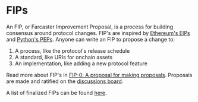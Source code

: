# FIPs

An FIP, or Farcaster Improvement Proposal, is a process for building consensus around protocol changes. FIP's are
inspired by [Ethereum's EIPs](https://eips.ethereum.org/EIPS/eip-1)
and [Python's PEPs](https://peps.python.org/pep-0001/). Anyone can write an FIP to propose a change to:

1. A process, like the protocol's release schedule
2. A standard, like URIs for onchain assets
3. An implementation, like adding a new protocol feature

Read more about FIP's
in [FIP-0: A proposal for making proposals](https://github.com/farcasterxyz/protocol/discussions/82). Proposals are made and ratified on
the [discussions board](https://github.com/farcasterxyz/protocol/discussions/).

A list of finalized FIPs can be found [here](https://github.com/farcasterxyz/protocol/discussions/categories/fip-stage-4-finalized).
